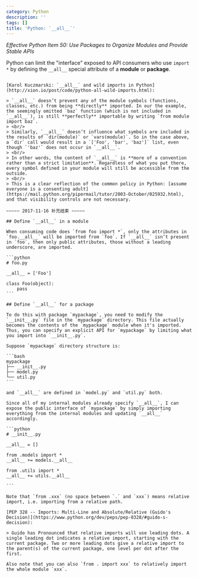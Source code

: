 ```yaml
---
category: Python
description: ''
tags: []
title: 'Python: `__all__`'
---
```


_Effective Python Item 50: Use Packages to Organize Modules and Provide Stable APIs_

Python can limit the "interface" exposed to API consumers who use `import *` by defining the `__all__` special attribute of a **module** or **package**. 

~~~~~ 2017-11-16 补充开始 ~~~~~ 

[Karol Kuczmarski: `__all__` and wild imports in Python](http://xion.io/post/code/python-all-wild-imports.html):

> `__all__` doesn’t prevent any of the module symbols (functions, classes, etc.) from being **directly** imported. In our the example, the seemingly omitted `baz` function (which is not included in `__all__`), is still **perfectly** importable by writing `from module import baz`.  
> <br/>
> Similarly, `__all__` doesn’t influence what symbols are included in the results of `dir(module)` or `vars(module)`. So in the case above, a `dir` call would result in a `['Foo', 'bar', 'baz']` list, even though `'baz'` does not occur in `__all__`.  
> <br/>
> In other words, the content of `__all__` is **more of a convention rather than a strict limitation**. Regardless of what you put there, every symbol defined in your module will still be accessible from the outside.  
> <br/>
> This is a clear reflection of the common policy in Python: [assume everyone is a consenting adult](https://mail.python.org/pipermail/tutor/2003-October/025932.html), and that visibility controls are not necessary.

~~~~~ 2017-11-16 补充结束 ~~~~~ 

## Define `__all__` in a module

When consuming code does `from foo import *`, only the attributes in `foo.__all__` will be imported from `foo`. If `__all__` isn’t present in `foo`, then only public attributes, those without a leading underscore, are imported.

```python
# foo.py

__all__ = ['Foo']

class Foo(object):
    pass
```

## Define `__all__` for a package

To do this with package `mypackage`, you need to modify the `__init__.py` file in the `mypackage` directory. This file actually becomes the contents of the `mypackage` module when it's imported. Thus, you can specify an explicit API for `mypackage` by limiting what you import into `__init__.py`. 

Suppose `mypackage` directory structure is:

```bash
mypackage
├── __init__.py
├── model.py
└── util.py
```

and `__all__` are defined in `model.py` and `util.py` both.

Since all of my internal modules already specify `__all__`, I can expose the public interface of `mypackage` by simply importing everything from the internal modules and updating `__all__` accordingly.

```python
# __init__.py

__all__ = []

from .models import *
__all__ += models.__all__

from .utils import *
__all__ += utils.__all__

```

Note that `from .xxx` (no space between `.` and `xxx`) means relative import, i.e. importing from a relative path. 

[PEP 328 -- Imports: Multi-Line and Absolute/Relative (Guido's Decision)](https://www.python.org/dev/peps/pep-0328/#guido-s-decision):

> Guido has Pronounced that relative imports will use leading dots. A single leading dot indicates a relative import, starting with the current package. Two or more leading dots give a relative import to the parent(s) of the current package, one level per dot after the first.

Also note that you can also `from . import xxx` to relatively import the whole module `xxx`.